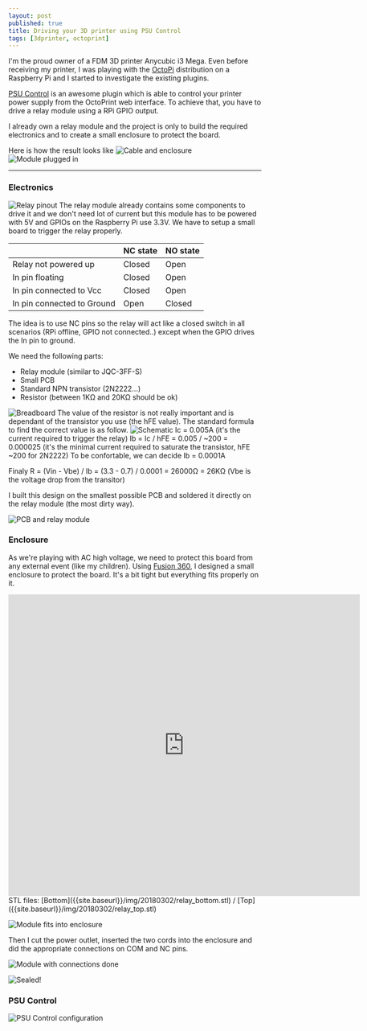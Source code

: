 ```yaml
---
layout: post
published: true
title: Driving your 3D printer using PSU Control
tags: [3dprinter, octoprint]
---
```


I'm the proud owner of a FDM 3D printer Anycubic i3 Mega. Even before receiving my printer,
I was playing with the [OctoPi](https://octoprint.org/download/) distribution on a
Raspberry Pi and I started to investigate the existing plugins.

[PSU Control](https://plugins.octoprint.org/plugins/psucontrol/) is an awesome plugin which is able to control
your printer power supply from the OctoPrint web interface. To achieve that, you have to drive a relay
module using a RPi GPIO output.

I already own a relay module and the project is only to build the required electronics and to create a small
enclosure to protect the board.

Here is how the result looks like
![Cable and enclosure]({{site.baseurl}}/img/20180302/20180302_124742106_iOS_DxO_thumb.jpg)
![Module plugged in]({{site.baseurl}}/img/20180302/20180302_123628507_iOS_DxO_thumb.jpg)


------------------------------------------------------------------------------------------


### Electronics

![Relay pinout]({{site.baseurl}}/img/20180302/TWLit_thumb.jpg#alignright)
The relay module already contains some components to drive it and we don't need lot of current but this module has
to be powered with 5V and GPIOs on the Raspberry Pi use 3.3V.
We have to setup a small board to trigger the relay properly.

|                            | NC state | NO state |
|----------------------------|----------|----------|
| Relay not powered up       | Closed   | Open     |
| In pin floating            | Closed   | Open     |
| In pin connected to Vcc    | Closed   | Open     |
| In pin connected to Ground | Open     | Closed   |

The idea is to use NC pins so the relay will act like a closed switch in all scenarios
(RPi offline, GPIO not connected..) except when the GPIO drives the In pin to ground.

We need the following parts:
* Relay module (similar to JQC-3FF-S)
* Small PCB
* Standard NPN transistor (2N2222...)
* Resistor (between 1KΩ and 20KΩ should be ok)

![Breadboard]({{site.baseurl}}/img/20180302/psucontrol_bb_thumb.jpg)
The value of the resistor is not really important and is dependant of the transistor you use (the hFE value).
The standard formula to find the correct value is as follow.
![Schematic]({{site.baseurl}}/img/20180302/psucontrol_schematic_thumb.png)
Ic = 0.005A (it's the current required to trigger the relay)
Ib = Ic / hFE = 0.005 / ~200 = 0.000025 (it's the minimal current required to saturate the transistor, hFE ~200 for 2N2222)
To be confortable, we can decide Ib = 0.0001A

Finaly R = (Vin - Vbe) / Ib = (3.3 - 0.7) / 0.0001 = 26000Ω = 26KΩ (Vbe is the voltage drop from the transitor)

I built this design on the smallest possible PCB and soldered it directly on the relay module (the most dirty way).

![PCB and relay module]({{site.baseurl}}/img/20180302/20180301_084419752_iOS_DxO_thumb.jpg)

### Enclosure

As we're playing with AC high voltage, we need to protect this board from any external event (like my children).
Using [Fusion 360](https://www.autodesk.com/products/fusion-360/overview), I designed a small enclosure
to protect the board. It's a bit tight but everything fits properly on it.

<iframe src="https://myhub.autodesk360.com/ue2aedb11/shares/public/SHabee1QT1a327cf2b7abdb08b9862ceddaf?mode=embed" width="700" height="600" allowfullscreen="true" webkitallowfullscreen="true" mozallowfullscreen="true"  frameborder="0"></iframe>
STL files: [Bottom]({{site.baseurl}}/img/20180302/relay_bottom.stl) / [Top]({{site.baseurl}}/img/20180302/relay_top.stl)

![Module fits into enclosure]({{site.baseurl}}/img/20180302/20180301_084735805_iOS_DxO_thumb.jpg)


Then I cut the power outlet, inserted the two cords into the enclosure and did the
appropriate connections on COM and NC pins.

![Module with connections done]({{site.baseurl}}/img/20180302/20180301_091810924_iOS_DxO_thumb.jpg)

![Sealed!]({{site.baseurl}}/img/20180302/20180301_091907124_iOS_DxO_thumb.jpg)

### PSU Control

![PSU Control configuration]({{site.baseurl}}/img/20180302/chrome_2018-03-02_14-01-08_thumb.jpg)
